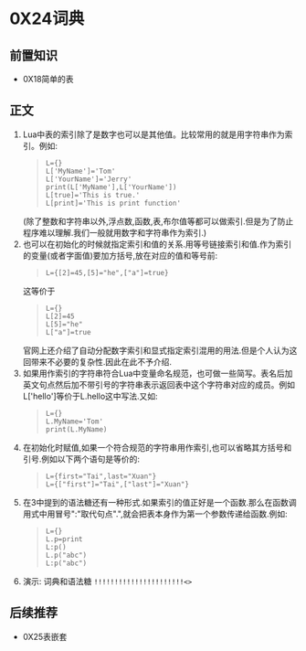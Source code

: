 # 0X24词典
## 前置知识
* 0X18简单的表
## 正文
1. Lua中表的索引除了是数字也可以是其他值。比较常用的就是用字符串作为索引。例如:
    >```
    >L={}
    >L['MyName']='Tom'
    >L['YourName']='Jerry'
    >print(L['MyName'],L['YourName'])
    >L[true]='This is true.'
    >L[print]='This is print function'
    >```
    (除了整数和字符串以外,浮点数,函数,表,布尔值等都可以做索引.但是为了防止程序难以理解.我们一般就用数字和字符串作为索引.)
2. 也可以在初始化的时候就指定索引和值的关系.用等号链接索引和值.作为索引的变量(或者字面值)要加方括号,放在对应的值和等号前:
    >```
    >L={[2]=45,[5]="he",["a"]=true}
    >```
    这等价于
    >```
    >L={}
    >L[2]=45
    >L[5]="he"
    >L["a"]=true
    >```
    官网上还介绍了自动分配数字索引和显式指定索引混用的用法.但是个人认为这回带来不必要的复杂性.因此在此不予介绍.
3. 如果用作索引的字符串符合Lua中变量命名规范，也可做一些简写。表名后加英文句点然后加不带引号的字符串表示返回表中这个字符串对应的成员。例如L['hello']等价于L.hello这中写法.又如:
    >```
    >L={}
    >L.MyName='Tom'
    >print(L.MyName)
    >```
4. 在初始化时赋值,如果一个符合规范的字符串用作索引,也可以省略其方括号和引号.例如以下两个语句是等价的:
    >```
    >L={first="Tai",last="Xuan"}
    >L={["first"]="Tai",["last"]="Xuan"}
    >```
5. 在3中提到的语法糖还有一种形式.如果索引的值正好是一个函数.那么在函数调用式中用冒号":"取代句点".",就会把表本身作为第一个参数传递给函数.例如:
    >```
    >L={}
    >L.p=print
    >L:p()
    >L.p("abc")
    >L:p("abc")
    >```
6. 演示: 词典和语法糖  `!!!!!!!!!!!!!!!!!!!!!!<>`
## 后续推荐
* 0X25表嵌套

